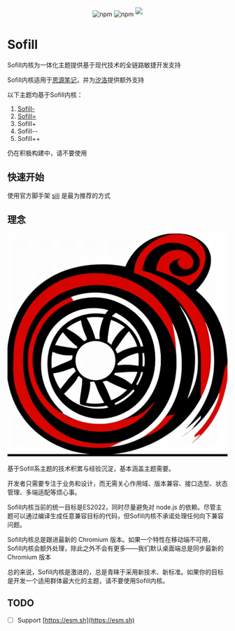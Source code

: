 <p align="center">
<br><br>
<img alt="npm" src="https://img.shields.io/npm/v/sofill?color=%23338&label=version&logo=npm&style=flat-square" style="cursor:pointer;height: 38px;margin: 5px auto;">
<img alt="npm" src="https://img.shields.io/npm/dt/sofill?color=%23186186&logo=npm&style=flat-square" style="cursor:pointer;height: 38px;margin: 5px auto;">
<a title="Hits" target="_blank" href="https://github.com/Hi-Windom/Sofill"><img src="https://hits.b3log.org/Hi-Windom/Sofill.svg" style="cursor:pointer;height: 38px;margin: 5px auto;"></a>
</p>

# Sofill

Sofill内核为一体化主题提供基于现代技术的全链路敏捷开发支持

Sofill内核适用于[思源笔记](https://github.com/siyuan-note/siyuan)，并为[汐洛](https://github.com/Hi-Windom/Sillot)提供额外支持

以下主题均基于Sofill内核：

1. [Sofill-](https://github.com/Hi-Windom/winsay)
2. [Sofill=](https://github.com/Hi-Windom/lili)
3. Sofill+
4. Sofill--
5. Sofill++

仍在积极构建中，请不要使用

## 快速开始

使用官方脚手架 [sili](https://github.com/Hi-Windom/sili) 是最为推荐的方式

## 理念

![1678716068550](image/README/1678716068550.png)

基于Sofill系主题的技术积累与经验沉淀，基本涵盖主题需要。

开发者只需要专注于业务和设计，而无需关心作用域、版本兼容、接口选型、状态管理、多端适配等烦心事。

Sofill内核当前的统一目标是ES2022，同时尽量避免对 node.js 的依赖。尽管主题可以通过编译生成任意兼容目标的代码，但Sofill内核不承诺处理任何向下兼容问题。

Sofill内核总是跟进最新的 Chromium 版本。如果一个特性在移动端不可用，Sofill内核会额外处理，除此之外不会有更多——我们默认桌面端总是同步最新的 Chromium 版本

总的来说，Sofill内核是激进的，总是青睐于采用新技术、新标准。如果你的目标是开发一个适用群体最大化的主题，请不要使用Sofill内核。

## TODO

* [ ] Support [https://esm.sh](https://esm.sh)
